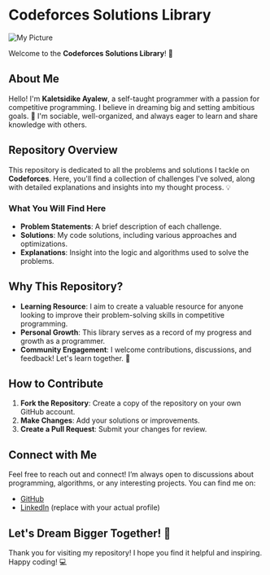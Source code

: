 # Codeforces Solutions Library

![My Picture](profile_pic)

Welcome to the **Codeforces Solutions Library**! 🎉

## About Me

Hello! I'm **Kaletsidike Ayalew**, a self-taught programmer with a passion for competitive programming. I believe in dreaming big and setting ambitious goals. 🌟 I'm sociable, well-organized, and always eager to learn and share knowledge with others.

## Repository Overview

This repository is dedicated to all the problems and solutions I tackle on **Codeforces**. Here, you'll find a collection of challenges I've solved, along with detailed explanations and insights into my thought process. 💡

### What You Will Find Here

- **Problem Statements**: A brief description of each challenge.
- **Solutions**: My code solutions, including various approaches and optimizations.
- **Explanations**: Insight into the logic and algorithms used to solve the problems.

## Why This Repository?

- **Learning Resource**: I aim to create a valuable resource for anyone looking to improve their problem-solving skills in competitive programming.
- **Personal Growth**: This library serves as a record of my progress and growth as a programmer.
- **Community Engagement**: I welcome contributions, discussions, and feedback! Let's learn together. 🤝

## How to Contribute

1. **Fork the Repository**: Create a copy of the repository on your own GitHub account.
2. **Make Changes**: Add your solutions or improvements.
3. **Create a Pull Request**: Submit your changes for review.

## Connect with Me

Feel free to reach out and connect! I’m always open to discussions about programming, algorithms, or any interesting projects. You can find me on:

- [GitHub](https://github.com/AlexKalll)
- [LinkedIn](https://www.linkedin.com/in/yourprofile) (replace with your actual profile)

## Let's Dream Bigger Together! 🚀

Thank you for visiting my repository! I hope you find it helpful and inspiring. Happy coding! 💻

